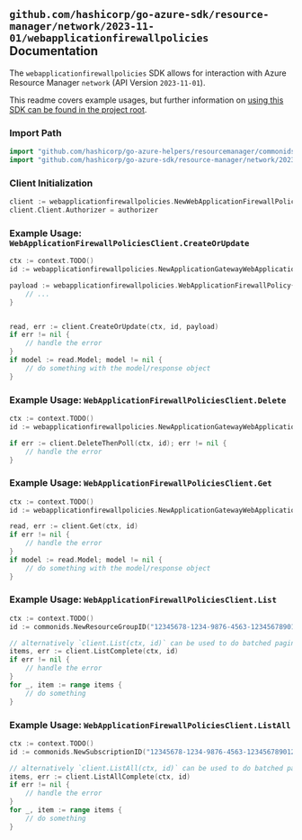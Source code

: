 
## `github.com/hashicorp/go-azure-sdk/resource-manager/network/2023-11-01/webapplicationfirewallpolicies` Documentation

The `webapplicationfirewallpolicies` SDK allows for interaction with Azure Resource Manager `network` (API Version `2023-11-01`).

This readme covers example usages, but further information on [using this SDK can be found in the project root](https://github.com/hashicorp/go-azure-sdk/tree/main/docs).

### Import Path

```go
import "github.com/hashicorp/go-azure-helpers/resourcemanager/commonids"
import "github.com/hashicorp/go-azure-sdk/resource-manager/network/2023-11-01/webapplicationfirewallpolicies"
```


### Client Initialization

```go
client := webapplicationfirewallpolicies.NewWebApplicationFirewallPoliciesClientWithBaseURI("https://management.azure.com")
client.Client.Authorizer = authorizer
```


### Example Usage: `WebApplicationFirewallPoliciesClient.CreateOrUpdate`

```go
ctx := context.TODO()
id := webapplicationfirewallpolicies.NewApplicationGatewayWebApplicationFirewallPolicyID("12345678-1234-9876-4563-123456789012", "example-resource-group", "policyName")

payload := webapplicationfirewallpolicies.WebApplicationFirewallPolicy{
	// ...
}


read, err := client.CreateOrUpdate(ctx, id, payload)
if err != nil {
	// handle the error
}
if model := read.Model; model != nil {
	// do something with the model/response object
}
```


### Example Usage: `WebApplicationFirewallPoliciesClient.Delete`

```go
ctx := context.TODO()
id := webapplicationfirewallpolicies.NewApplicationGatewayWebApplicationFirewallPolicyID("12345678-1234-9876-4563-123456789012", "example-resource-group", "policyName")

if err := client.DeleteThenPoll(ctx, id); err != nil {
	// handle the error
}
```


### Example Usage: `WebApplicationFirewallPoliciesClient.Get`

```go
ctx := context.TODO()
id := webapplicationfirewallpolicies.NewApplicationGatewayWebApplicationFirewallPolicyID("12345678-1234-9876-4563-123456789012", "example-resource-group", "policyName")

read, err := client.Get(ctx, id)
if err != nil {
	// handle the error
}
if model := read.Model; model != nil {
	// do something with the model/response object
}
```


### Example Usage: `WebApplicationFirewallPoliciesClient.List`

```go
ctx := context.TODO()
id := commonids.NewResourceGroupID("12345678-1234-9876-4563-123456789012", "example-resource-group")

// alternatively `client.List(ctx, id)` can be used to do batched pagination
items, err := client.ListComplete(ctx, id)
if err != nil {
	// handle the error
}
for _, item := range items {
	// do something
}
```


### Example Usage: `WebApplicationFirewallPoliciesClient.ListAll`

```go
ctx := context.TODO()
id := commonids.NewSubscriptionID("12345678-1234-9876-4563-123456789012")

// alternatively `client.ListAll(ctx, id)` can be used to do batched pagination
items, err := client.ListAllComplete(ctx, id)
if err != nil {
	// handle the error
}
for _, item := range items {
	// do something
}
```
